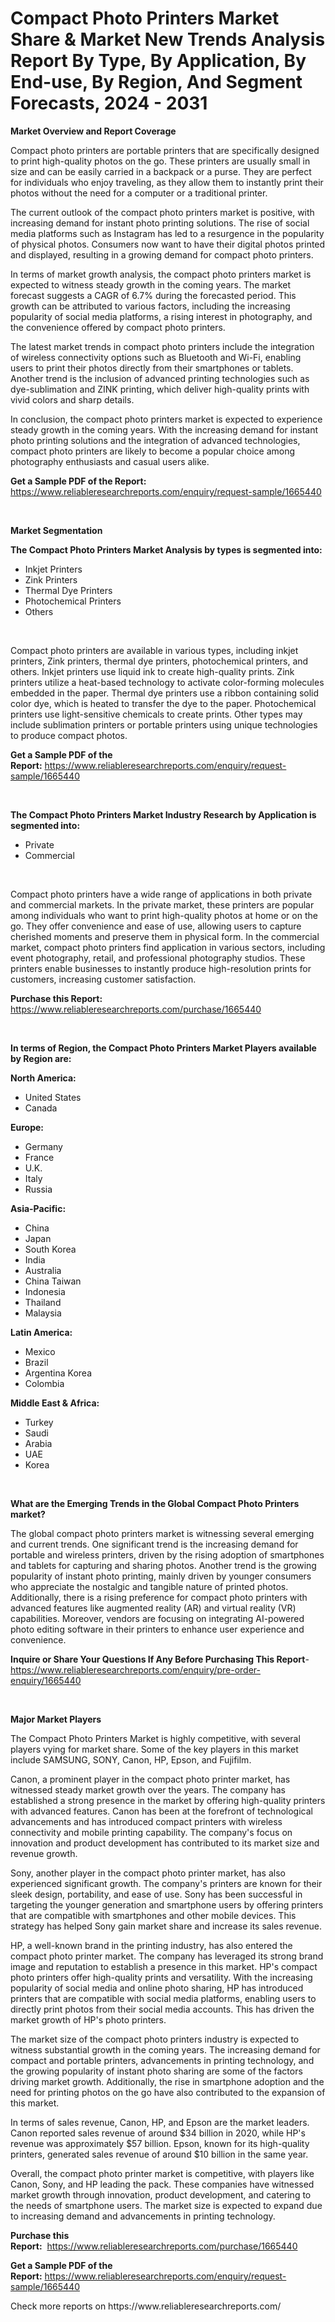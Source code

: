 <p><h1>Compact Photo Printers Market Share & Market New Trends Analysis Report By Type, By Application, By End-use, By Region, And Segment Forecasts, 2024 - 2031</h1></p><p><strong>Market Overview and Report Coverage</strong></p>
<p><p>Compact photo printers are portable printers that are specifically designed to print high-quality photos on the go. These printers are usually small in size and can be easily carried in a backpack or a purse. They are perfect for individuals who enjoy traveling, as they allow them to instantly print their photos without the need for a computer or a traditional printer.</p><p>The current outlook of the compact photo printers market is positive, with increasing demand for instant photo printing solutions. The rise of social media platforms such as Instagram has led to a resurgence in the popularity of physical photos. Consumers now want to have their digital photos printed and displayed, resulting in a growing demand for compact photo printers.</p><p>In terms of market growth analysis, the compact photo printers market is expected to witness steady growth in the coming years. The market forecast suggests a CAGR of 6.7% during the forecasted period. This growth can be attributed to various factors, including the increasing popularity of social media platforms, a rising interest in photography, and the convenience offered by compact photo printers.</p><p>The latest market trends in compact photo printers include the integration of wireless connectivity options such as Bluetooth and Wi-Fi, enabling users to print their photos directly from their smartphones or tablets. Another trend is the inclusion of advanced printing technologies such as dye-sublimation and ZINK printing, which deliver high-quality prints with vivid colors and sharp details.</p><p>In conclusion, the compact photo printers market is expected to experience steady growth in the coming years. With the increasing demand for instant photo printing solutions and the integration of advanced technologies, compact photo printers are likely to become a popular choice among photography enthusiasts and casual users alike.</p></p>
<p><strong>Get a Sample PDF of the Report:</strong> <a href="https://www.reliableresearchreports.com/enquiry/request-sample/1665440">https://www.reliableresearchreports.com/enquiry/request-sample/1665440</a></p>
<p>&nbsp;</p>
<p><strong>Market Segmentation</strong></p>
<p><strong>The Compact Photo Printers Market Analysis by types is segmented into:</strong></p>
<p><ul><li>Inkjet Printers</li><li>Zink Printers</li><li>Thermal Dye Printers</li><li>Photochemical Printers</li><li>Others</li></ul></p>
<p>&nbsp;</p>
<p><p>Compact photo printers are available in various types, including inkjet printers, Zink printers, thermal dye printers, photochemical printers, and others. Inkjet printers use liquid ink to create high-quality prints. Zink printers utilize a heat-based technology to activate color-forming molecules embedded in the paper. Thermal dye printers use a ribbon containing solid color dye, which is heated to transfer the dye to the paper. Photochemical printers use light-sensitive chemicals to create prints. Other types may include sublimation printers or portable printers using unique technologies to produce compact photos.</p></p>
<p><strong>Get a Sample PDF of the Report:</strong>&nbsp;<a href="https://www.reliableresearchreports.com/enquiry/request-sample/1665440">https://www.reliableresearchreports.com/enquiry/request-sample/1665440</a></p>
<p>&nbsp;</p>
<p><strong>The Compact Photo Printers Market Industry Research by Application is segmented into:</strong></p>
<p><ul><li>Private</li><li>Commercial</li></ul></p>
<p>&nbsp;</p>
<p><p>Compact photo printers have a wide range of applications in both private and commercial markets. In the private market, these printers are popular among individuals who want to print high-quality photos at home or on the go. They offer convenience and ease of use, allowing users to capture cherished moments and preserve them in physical form. In the commercial market, compact photo printers find application in various sectors, including event photography, retail, and professional photography studios. These printers enable businesses to instantly produce high-resolution prints for customers, increasing customer satisfaction.</p></p>
<p><strong>Purchase this Report:</strong>&nbsp; <a href="https://www.reliableresearchreports.com/purchase/1665440">https://www.reliableresearchreports.com/purchase/1665440</a></p>
<p>&nbsp;</p>
<p><strong>In terms of Region, the Compact Photo Printers Market Players available by Region are:</strong></p>
<p>
    <p> <strong> North America: </strong>
        <ul>
            <li>United States</li>
            <li>Canada</li>
        </ul>
        </p> 
    <p> <strong> Europe: </strong>
        <ul>
            <li>Germany</li>
            <li>France</li>
            <li>U.K.</li>
            <li>Italy</li>
            <li>Russia</li>
        </ul>
        </p> 
    <p> <strong> Asia-Pacific: </strong>
        <ul>
            <li>China</li>
            <li>Japan</li>
            <li>South Korea</li>
            <li>India</li>
            <li>Australia</li>
            <li>China Taiwan</li>
            <li>Indonesia</li>
            <li>Thailand</li>
            <li>Malaysia</li>
        </ul>
        </p> 
    <p> <strong> Latin America: </strong>
        <ul>
            <li>Mexico</li>
            <li>Brazil</li>
            <li>Argentina Korea</li>
            <li>Colombia</li>
        </ul>
        </p> 
    <p> <strong> Middle East & Africa: </strong>
        <ul>
            <li>Turkey</li>
            <li>Saudi</li>
            <li>Arabia</li>
            <li>UAE</li>
            <li>Korea</li>
        </ul>
    </p>
    </p>
<p>&nbsp;</p>
<p><strong>What are the Emerging Trends in the Global Compact Photo Printers market?</strong></p>
<p><p>The global compact photo printers market is witnessing several emerging and current trends. One significant trend is the increasing demand for portable and wireless printers, driven by the rising adoption of smartphones and tablets for capturing and sharing photos. Another trend is the growing popularity of instant photo printing, mainly driven by younger consumers who appreciate the nostalgic and tangible nature of printed photos. Additionally, there is a rising preference for compact photo printers with advanced features like augmented reality (AR) and virtual reality (VR) capabilities. Moreover, vendors are focusing on integrating AI-powered photo editing software in their printers to enhance user experience and convenience.</p></p>
<p><strong>Inquire or Share Your Questions If Any Before Purchasing This Report</strong>- <a href="https://www.reliableresearchreports.com/enquiry/pre-order-enquiry/1665440">https://www.reliableresearchreports.com/enquiry/pre-order-enquiry/1665440</a></p>
<p>&nbsp;</p>
<p><strong>Major Market Players</strong></p>
<p><p>The Compact Photo Printers Market is highly competitive, with several players vying for market share. Some of the key players in this market include SAMSUNG, SONY, Canon, HP, Epson, and Fujifilm.</p><p>Canon, a prominent player in the compact photo printer market, has witnessed steady market growth over the years. The company has established a strong presence in the market by offering high-quality printers with advanced features. Canon has been at the forefront of technological advancements and has introduced compact printers with wireless connectivity and mobile printing capability. The company's focus on innovation and product development has contributed to its market size and revenue growth.</p><p>Sony, another player in the compact photo printer market, has also experienced significant growth. The company's printers are known for their sleek design, portability, and ease of use. Sony has been successful in targeting the younger generation and smartphone users by offering printers that are compatible with smartphones and other mobile devices. This strategy has helped Sony gain market share and increase its sales revenue.</p><p>HP, a well-known brand in the printing industry, has also entered the compact photo printer market. The company has leveraged its strong brand image and reputation to establish a presence in this market. HP's compact photo printers offer high-quality prints and versatility. With the increasing popularity of social media and online photo sharing, HP has introduced printers that are compatible with social media platforms, enabling users to directly print photos from their social media accounts. This has driven the market growth of HP's photo printers.</p><p>The market size of the compact photo printers industry is expected to witness substantial growth in the coming years. The increasing demand for compact and portable printers, advancements in printing technology, and the growing popularity of instant photo sharing are some of the factors driving market growth. Additionally, the rise in smartphone adoption and the need for printing photos on the go have also contributed to the expansion of this market.</p><p>In terms of sales revenue, Canon, HP, and Epson are the market leaders. Canon reported sales revenue of around $34 billion in 2020, while HP's revenue was approximately $57 billion. Epson, known for its high-quality printers, generated sales revenue of around $10 billion in the same year.</p><p>Overall, the compact photo printer market is competitive, with players like Canon, Sony, and HP leading the pack. These companies have witnessed market growth through innovation, product development, and catering to the needs of smartphone users. The market size is expected to expand due to increasing demand and advancements in printing technology.</p></p>
<p><strong>Purchase this Report:</strong>&nbsp;&nbsp;<a href="https://www.reliableresearchreports.com/purchase/1665440">https://www.reliableresearchreports.com/purchase/1665440</a></p>
<p></p>
<p><strong>Get a Sample PDF of the Report:</strong>&nbsp;<a href="https://www.reliableresearchreports.com/enquiry/request-sample/1665440">https://www.reliableresearchreports.com/enquiry/request-sample/1665440</a></p>
<p>Check more reports on https://www.reliableresearchreports.com/</p>